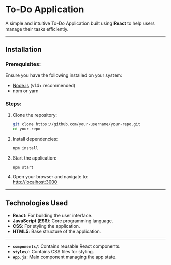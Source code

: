 # **To-Do Application**  
A simple and intuitive To-Do Application built using **React** to help users manage their tasks efficiently.  


---

## **Installation**
### Prerequisites:
Ensure you have the following installed on your system:
- [Node.js](https://nodejs.org/) (v14+ recommended)
- npm or yarn

### Steps:
1. Clone the repository:  
   ```bash
   git clone https://github.com/your-username/your-repo.git
   cd your-repo
   ```
2. Install dependencies:  
   ```bash
   npm install
   ```
3. Start the application:  
   ```bash
   npm start
   ```
4. Open your browser and navigate to:  
   [http://localhost:3000](http://localhost:3000)


---

## **Technologies Used**
- **React**: For building the user interface.  
- **JavaScript (ES6)**: Core programming language.  
- **CSS**: For styling the application.  
- **HTML5**: Base structure of the application.  

---

- **`components/`**: Contains reusable React components.  
- **`styles/`**: Contains CSS files for styling.  
- **`App.js`**: Main component managing the app state.  


